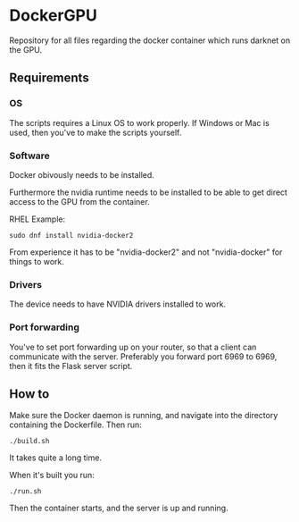 # DockerGPU
Repository for all files regarding the docker container which runs darknet on the GPU.

## Requirements

### OS

The scripts requires a Linux OS to work properly. If Windows or Mac is used, then you've to make the scripts yourself.

### Software

Docker obivously needs to be installed.

Furthermore the nvidia runtime needs to be installed to be able to get direct access to the GPU from the container. 

RHEL Example:
  
    sudo dnf install nvidia-docker2

From experience it has to be "nvidia-docker2" and not "nvidia-docker" for things to work.

### Drivers
The device needs to have NVIDIA drivers installed to work.

### Port forwarding

You've to set port forwarding up on your router, so that a client can communicate with the server. Preferably you forward port
6969 to 6969, then it fits the Flask server script.

## How to

Make sure the Docker daemon is running, and navigate into the directory containing the Dockerfile. 
Then run:

    ./build.sh
    
It takes quite a long time.

When it's built you run:

    ./run.sh
    
Then the container starts, and the server is up and running.
